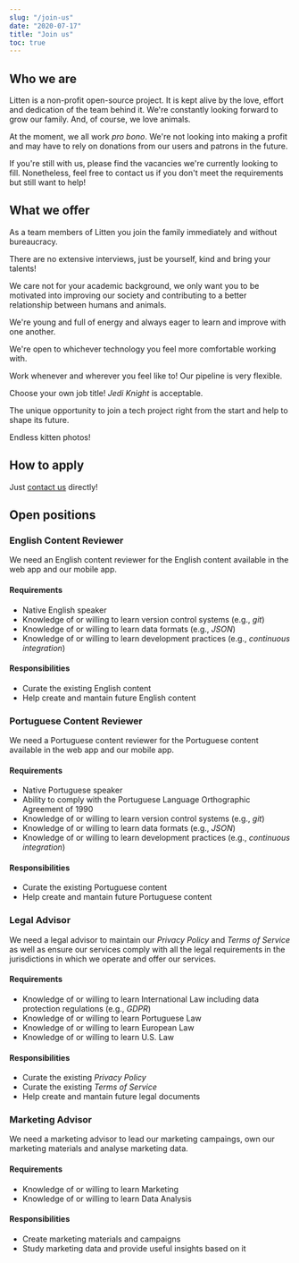 ```yaml
---
slug: "/join-us"
date: "2020-07-17"
title: "Join us"
toc: true
---
```


## Who we are

Litten is a non-profit open-source project. It is kept alive by the love, effort and dedication of the team behind it. We're constantly looking forward to grow our family. And, of course, we love animals.

At the moment, we all work _pro bono_. We're not looking into making a profit and may have to rely on donations from our users and patrons in the future.

If you're still with us, please find the vacancies we're currently looking to fill. Nonetheless, feel free to contact us if you don't meet the requirements but still want to help!

## What we offer

As a team members of Litten you join the family immediately and without bureaucracy.

There are no extensive interviews, just be yourself, kind and bring your talents!

We care not for your academic background, we only want you to be motivated into improving our society and contributing to a better relationship between humans and animals.

We're young and full of energy and always eager to learn and improve with one another.

We're open to whichever technology you feel more comfortable working with.

Work whenever and wherever you feel like to! Our pipeline is very flexible.

Choose your own job title! _Jedi Knight_ is acceptable.

The unique opportunity to join a tech project right from the start and help to shape its future.

Endless kitten photos!

## How to apply

Just [contact us][contactus] directly!

## Open positions

### English Content Reviewer

We need an English content reviewer for the English content available in the web app and our mobile app.

#### Requirements

- Native English speaker
- Knowledge of or willing to learn version control systems (e.g., _git_)
- Knowledge of or willing to learn data formats (e.g., _JSON_)
- Knowledge of or willing to learn development practices (e.g., _continuous integration_)

#### Responsibilities

- Curate the existing English content
- Help create and mantain future English content

### Portuguese Content Reviewer

We need a Portuguese content reviewer for the Portuguese content available in the web app and our mobile app.

#### Requirements

- Native Portuguese speaker
- Ability to comply with the Portuguese Language Orthographic Agreement of 1990
- Knowledge of or willing to learn version control systems (e.g., _git_)
- Knowledge of or willing to learn data formats (e.g., _JSON_)
- Knowledge of or willing to learn development practices (e.g., _continuous integration_)

#### Responsibilities

- Curate the existing Portuguese content
- Help create and mantain future Portuguese content

### Legal Advisor

We need a legal advisor to maintain our _Privacy Policy_ and _Terms of Service_ as well as ensure our services comply with all the legal requirements in the jurisdictions in which we operate and offer our services.

#### Requirements

- Knowledge of or willing to learn International Law including data protection regulations (e.g., _GDPR_)
- Knowledge of or willing to learn Portuguese Law
- Knowledge of or willing to learn European Law
- Knowledge of or willing to learn U.S. Law

#### Responsibilities

- Curate the existing _Privacy Policy_
- Curate the existing _Terms of Service_
- Help create and mantain future legal documents

### Marketing Advisor

We need a marketing advisor to lead our marketing campaings, own our marketing materials and analyse marketing data.

#### Requirements

- Knowledge of or willing to learn Marketing
- Knowledge of or willing to learn Data Analysis

#### Responsibilities

- Create marketing materials and campaigns
- Study marketing data and provide useful insights based on it

<!-- References -->

[contactus]: /help-and-contacts
